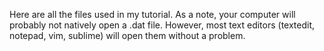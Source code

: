 Here are all the files used in my tutorial. As a note, your computer will probably not natively open a .dat file. 
However, most text editors (textedit, notepad, vim, sublime) will open them without a problem.
